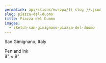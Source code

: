 ```yaml
---
permalink: api/slides/europa/{{ slug }}.json
slug: piazza-del-duomo
title: Piazza del Duomo
images:
  - sketch-san-gimignano-piazza-del-duomo
---
```

San Gimignano, Italy

Pen and ink  
8" × 8"